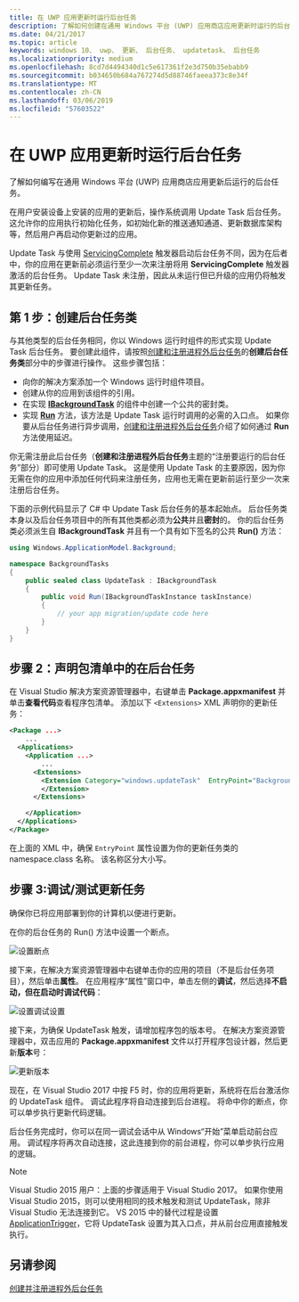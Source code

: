 ```yaml
---
title: 在 UWP 应用更新时运行后台任务
description: 了解如何创建在通用 Windows 平台 (UWP) 应用商店应用更新时运行的后台任务。
ms.date: 04/21/2017
ms.topic: article
keywords: windows 10、 uwp、 更新、 后台任务、 updatetask、 后台任务
ms.localizationpriority: medium
ms.openlocfilehash: 8cd7d4494340d1c5e617361f2e3d750b35ebabb9
ms.sourcegitcommit: b034650b684a767274d5d88746faeea373c8e34f
ms.translationtype: MT
ms.contentlocale: zh-CN
ms.lasthandoff: 03/06/2019
ms.locfileid: "57603522"
---
```

# <a name="run-a-background-task-when-your-uwp-app-is-updated"></a>在 UWP 应用更新时运行后台任务

了解如何编写在通用 Windows 平台 (UWP) 应用商店应用更新后运行的后台任务。

在用户安装设备上安装的应用的更新后，操作系统调用 Update Task 后台任务。 这允许你的应用执行初始化任务，如初始化新的推送通知通道、更新数据库架构等，然后用户再启动你更新过的应用。

Update Task 与使用 [ServicingComplete](https://docs.microsoft.com/uwp/api/Windows.ApplicationModel.Background.SystemTriggerType) 触发器启动后台任务不同，因为在后者中，你的应用在更新前必须运行至少一次来注册将用 **ServicingComplete** 触发器激活的后台任务。  Update Task 未注册，因此从未运行但已升级的应用仍将触发其更新任务。

## <a name="step-1-create-the-background-task-class"></a>第 1 步：创建后台任务类

与其他类型的后台任务相同，你以 Windows 运行时组件的形式实现 Update Task 后台任务。 要创建此组件，请按照[创建和注册进程外后台任务](https://docs.microsoft.com/windows/uwp/launch-resume/create-and-register-a-background-task)的**创建后台任务类**部分中的步骤进行操作。 这些步骤包括：

- 向你的解决方案添加一个 Windows 运行时组件项目。
- 创建从你的应用到该组件的引用。
- 在实现 [**IBackgroundTask**](https://msdn.microsoft.com/library/windows/apps/br224794) 的组件中创建一个公共的密封类。
- 实现 [**Run**](https://msdn.microsoft.com/library/windows/apps/br224811) 方法，该方法是 Update Task 运行时调用的必需的入口点。 如果你要从后台任务进行异步调用，[创建和注册进程外后台任务](https://docs.microsoft.com/windows/uwp/launch-resume/create-and-register-a-background-task)介绍了如何通过 **Run** 方法使用延迟。

你无需注册此后台任务（**创建和注册进程外后台任务**主题的“注册要运行的后台任务”部分）即可使用 Update Task。 这是使用 Update Task 的主要原因，因为你无需在你的应用中添加任何代码来注册任务，应用也无需在更新前运行至少一次来注册后台任务。

下面的示例代码显示了 C# 中 Update Task 后台任务的基本起始点。 后台任务类本身以及后台任务项目中的所有其他类都必须为**公共**并且**密封**的。 你的后台任务类必须派生自 **IBackgroundTask** 并且有一个具有如下签名的公共 **Run()** 方法：

```cs
using Windows.ApplicationModel.Background;

namespace BackgroundTasks
{
    public sealed class UpdateTask : IBackgroundTask
    {
        public void Run(IBackgroundTaskInstance taskInstance)
        {
            // your app migration/update code here
        }
    }
}
```

## <a name="step-2-declare-your-background-task-in-the-package-manifest"></a>步骤 2：声明包清单中的在后台任务

在 Visual Studio 解决方案资源管理器中，右键单击 **Package.appxmanifest** 并单击**查看代码**查看程序包清单。 添加以下 `<Extensions>` XML 声明你的更新任务：

```XML
<Package ...>
    ...
  <Applications>  
    <Application ...>  
        ...
      <Extensions>  
        <Extension Category="windows.updateTask"  EntryPoint="BackgroundTasks.UpdateTask">  
        </Extension>  
      </Extensions>

    </Application>  
  </Applications>  
</Package>
```

在上面的 XML 中，确保 `EntryPoint` 属性设置为你的更新任务类的 namespace.class 名称。 该名称区分大小写。

## <a name="step-3-debugtest-your-update-task"></a>步骤 3:调试/测试更新任务

确保你已将应用部署到你的计算机以便进行更新。

在你的后台任务的 Run() 方法中设置一个断点。

![设置断点](images/run-func-breakpoint.png)

接下来，在解决方案资源管理器中右键单击你的应用的项目（不是后台任务项目），然后单击**属性**。 在应用程序“属性”窗口中，单击左侧的**调试**，然后选择**不启动，但在启动时调试代码**：

![设置调试设置](images/do-not-launch-but-debug.png)

接下来，为确保 UpdateTask 触发，请增加程序包的版本号。 在解决方案资源管理器中，双击应用的 **Package.appxmanifest** 文件以打开程序包设计器，然后更新**版本**号：

![更新版本](images/bump-version.png)

现在，在 Visual Studio 2017 中按 F5 时，你的应用将更新，系统将在后台激活你的 UpdateTask 组件。 调试此程序将自动连接到后台进程。 将命中你的断点，你可以单步执行更新代码逻辑。

后台任务完成时，你可以在同一调试会话中从 Windows“开始”菜单启动前台应用。 调试程序将再次自动连接，这此连接到你的前台进程，你可以单步执行应用的逻辑。

> [!NOTE]
> Visual Studio 2015 用户：上面的步骤适用于 Visual Studio 2017。 如果你使用 Visual Studio 2015，则可以使用相同的技术触发和测试 UpdateTask，除非 Visual Studio 无法连接到它。 VS 2015 中的替代过程是设置 [ApplicationTrigger](https://docs.microsoft.com/windows/uwp/launch-resume/trigger-background-task-from-app)，它将 UpdateTask 设置为其入口点，并从前台应用直接触发执行。

## <a name="see-also"></a>另请参阅

[创建并注册进程外后台任务](https://docs.microsoft.com/windows/uwp/launch-resume/create-and-register-a-background-task)
